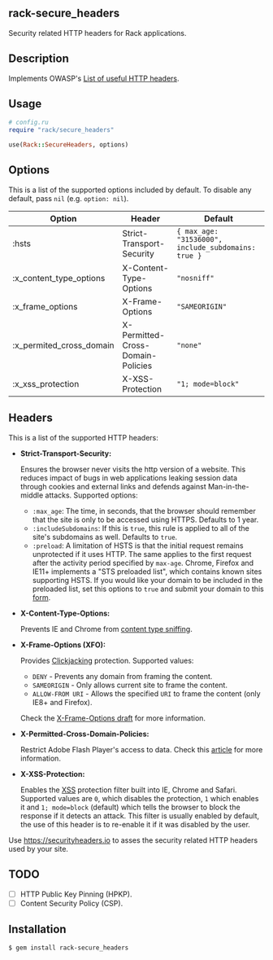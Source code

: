 rack-secure_headers
-------------------

Security related HTTP headers for Rack applications.

Description
-----------

Implements OWASP's [List of useful HTTP headers][owasp].

Usage
-----

```ruby
# config.ru
require "rack/secure_headers"

use(Rack::SecureHeaders, options)
```

Options
-------

This is a list of the supported options included by default.
To disable any default, pass `nil` (e.g. `option: nil`).

| Option                             | Header                            | Default                                             |
| ---------------------------------- | --------------------------------- | --------------------------------------------------- |
| :hsts                              | Strict-Transport-Security         | `{ max_age: "31536000", include_subdomains: true }` |
| :x_content_type_options            | X-Content-Type-Options            | `"nosniff"`                                         |
| :x_frame_options                   | X-Frame-Options                   | `"SAMEORIGIN"`                                      |
| :x_permited_cross_domain           | X-Permitted-Cross-Domain-Policies | `"none"`                                            |
| :x_xss_protection                  | X-XSS-Protection                  | `"1; mode=block"`                                   |

Headers
-------

This is a list of the supported HTTP headers:

* **Strict-Transport-Security:**

  Ensures the browser never visits the http version of a website.
  This reduces impact of bugs in web applications leaking session
  data through cookies and external links and defends against
  Man-in-the-middle attacks. Supported options:

  * `:max_age`: The time, in seconds, that the browser should remember that
    the site is only to be accessed using HTTPS. Defaults to 1 year.
  * `:includeSubdomains`: If this is `true`, this rule is applied to all
    of the site's subdomains as well. Defaults to `true`.
  * `:preload`: A limitation of HSTS is that the initial request remains
    unprotected if it uses HTTP. The same applies to the first request
    after the activity period specified by `max-age`. Chrome, Firefox and
    IE11+ implements a "STS preloaded list", which contains known sites
    supporting HSTS. If you would like your domain to be included in the
    preloaded list, set this options to `true` and submit your domain to
    this [form][hsts-form].

* **X-Content-Type-Options:**

  Prevents IE and Chrome from [content type sniffing][mime-sniffing].

* **X-Frame-Options (XFO):**

  Provides [Clickjacking][clickjacking] protection. Supported values:

  * `DENY` - Prevents any domain from framing the content.
  * `SAMEORIGIN` - Only allows current site to frame the content.
  * `ALLOW-FROM URI` - Allows the specified `URI` to frame the content
    (only IE8+ and Firefox).

  Check the [X-Frame-Options draft][x-frame-options] for more information.

* **X-Permitted-Cross-Domain-Policies:**

  Restrict Adobe Flash Player's access to data. Check this [article][pcdp]
  for more information.

* **X-XSS-Protection:**

  Enables the [XSS][xss] protection filter built into IE, Chrome and Safari.
  Supported values are `0`, which disables the protection, `1` which enables
  it and `1; mode=block` (default) which tells the browser to block the
  response if it detects an attack. This filter is usually enabled by default,
  the use of this header is to re-enable it if it was disabled by the user.

Use <https://securityheaders.io> to asses the security related HTTP
headers used by your site.

TODO
----

- [ ] HTTP Public Key Pinning (HPKP).
- [ ] Content Security Policy (CSP).

Installation
------------

```
$ gem install rack-secure_headers
```

[clickjacking]: https://www.owasp.org/index.php/Clickjacking
[hsts-form]: https://hstspreload.appspot.com/
[mime-sniffing]: https://msdn.microsoft.com/library/gg622941(v=vs.85).aspx
[owasp]: https://www.owasp.org/index.php/List_of_useful_HTTP_headers
[pcdp]: https://www.adobe.com/devnet/adobe-media-server/articles/cross-domain-xml-for-streaming.html
[xss]: https://www.owasp.org/index.php/Cross-site_Scripting_(XSS)
[x-frame-options]: https://tools.ietf.org/html/draft-ietf-websec-x-frame-options-02
